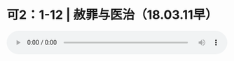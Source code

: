 # 可2：1-12 | 赦罪与医治（18.03.11早）

<audio style="width: 100%;" preload="false" controls controlslist="nodownload"><source src="//file.simai.life/audio/mp3/old/23167.mp3" type="audio/mpeg">Your browser does not support the audio element.</audio>


